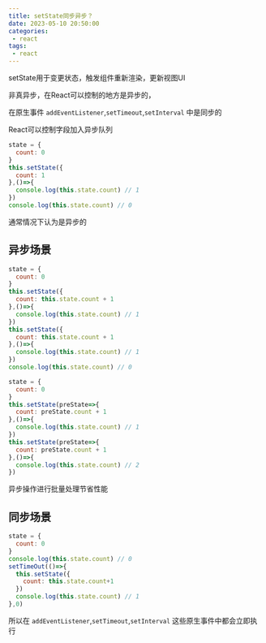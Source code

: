 ```yaml
---
title: setState同步异步？
date: 2023-05-10 20:50:00
categories:
 - react
tags:
 - react
---
```


setState用于变更状态，触发组件重新渲染，更新视图UI

非真异步，在React可以控制的地方是异步的，

在原生事件 `addEventListener`,`setTimeout`,`setInterval` 中是同步的

React可以控制字段加入异步队列

```js
state = {
  count: 0
}
this.setState({
  count: 1
},()=>{
  console.log(this.state.count) // 1
})
console.log(this.state.count) // 0
```
通常情况下认为是异步的

## 异步场景
```js
state = {
  count: 0
}
this.setState({
  count: this.state.count + 1
},()=>{
  console.log(this.state.count) // 1
})
this.setState({
  count: this.state.count + 1
},()=>{
  console.log(this.state.count) // 1
})
console.log(this.state.count) // 0
```

```js
state = {
  count: 0
}
this.setState(preState=>{
  count: preState.count + 1
},()=>{
  console.log(this.state.count) // 1
})
this.setState(preState=>{
  count: preState.count + 1
},()=>{
  console.log(this.state.count) // 2
})
```

异步操作进行批量处理节省性能

## 同步场景

```js
state = {
  count: 0
}
console.log(this.state.count) // 0
setTimeOut(()=>{
  this.setState({
    count: this.state.count+1
  })
  console.log(this.state.count) // 1
},0)
```

所以在 `addEventListener`,`setTimeout`,`setInterval` 这些原生事件中都会立即执行